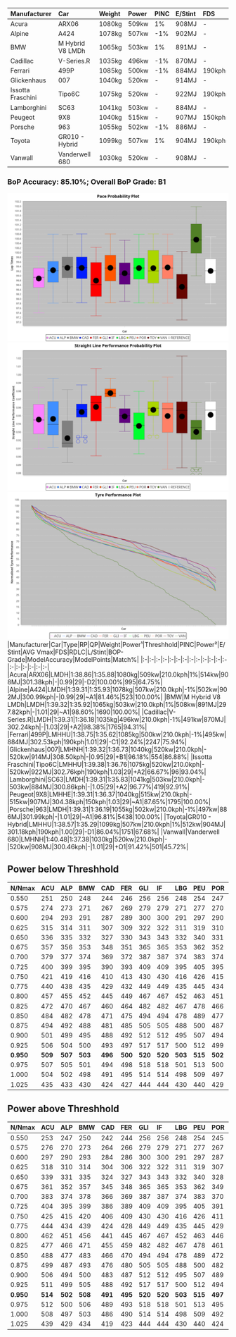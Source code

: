 |Manufacturer|Car|Weight|Power|PINC|E/Stint|FDS|
|:-|:-|:-|:-|:-|:-|:-|
|Acura|ARX06|1080kg|509kw|1%|908MJ|-|
|Alpine|A424|1078kg|507kw|-1%|902MJ|-|
|BMW|M Hybrid V8 LMDh|1065kg|503kw|1%|891MJ|-|
|Cadillac|V-Series.R|1035kg|496kw|-1%|870MJ|-|
|Ferrari|499P|1085kg|500kw|-1%|884MJ|190kph|
|Glickenhaus|007|1040kg|520kw|-|914MJ|-|
|Issotta Fraschini|Tipo6C|1075kg|520kw|-|922MJ|190kph|
|Lamborghini|SC63|1041kg|503kw|-|884MJ|-|
|Peugeot|9X8|1040kg|515kw|-|907MJ|150kph|
|Porsche|963|1055kg|502kw|-1%|886MJ|-|
|Toyota|GR010 - Hybrid|1099kg|507kw|1%|904MJ|190kph|
|Vanwall|Vanderwell 680|1030kg|520kw|-|908MJ|-|

### BoP Accuracy: 85.10%; Overall BoP Grade: B1
![PACECHART](./IMG/ACOMETHOD.png)
![STRAIGHTLINEPERFORMANCECHART](./IMG/ACOMETHOD_sp.png)
![TYREPERFORMANCECHART](./IMG/ACOMETHOD_tw.png)
|Manufacturer|Car|Type|RP|QP|Weight|Power¹|Threshhold|PINC|Power²|E/Stint|AVG Vmax|FDS|RDLC|L/Stint|BOP-Grade|ModelAccuracy|ModelPoints|Match%|
|:-|:-|:-|:-|:-|:-|:-|:-|:-|:-|:-|:-|:-|:-|:-|:-|:-|:-|:-|
|Acura|ARX06|LMDH|1:38.86|1:35.88|1080kg|509kw|210.0kph|1%|514kw|908MJ|301.38kph|-|0.99|29|-D2|100.00%|995|64.75%|
|Alpine|A424|LMDH|1:39.31|1:35.93|1078kg|507kw|210.0kph|-1%|502kw|902MJ|300.99kph|-|0.99|29|~A1|81.46%|523|100.00%|
|BMW|M Hybrid V8 LMDh|LMDH|1:39.32|1:35.92|1065kg|503kw|210.0kph|1%|508kw|891MJ|297.82kph|-|1.01|29|~A1|98.60%|1690|100.00%|
|Cadillac|V-Series.R|LMDH|1:39.31|1:36.18|1035kg|496kw|210.0kph|-1%|491kw|870MJ|302.24kph|-|1.03|29|+A2|98.38%|1765|94.31%|
|Ferrari|499P|LMHHU|1:38.75|1:35.62|1085kg|500kw|210.0kph|-1%|495kw|884MJ|302.53kph|190kph|1.01|29|-C1|92.24%|2247|75.94%|
|Glickenhaus|007|LMHNH|1:39.32|1:36.73|1040kg|520kw|210.0kph|-|520kw|914MJ|308.50kph|-|0.95|29|+B1|96.18%|554|86.88%|
|Issotta Fraschini|Tipo6C|LMHHU|1:39.38|1:36.76|1075kg|520kw|210.0kph|-|520kw|922MJ|302.76kph|190kph|1.03|29|+A2|66.67%|96|93.04%|
|Lamborghini|SC63|LMDH|1:39.31|1:35.83|1041kg|503kw|210.0kph|-|503kw|884MJ|300.86kph|-|1.05|29|+A2|96.77%|419|92.91%|
|Peugeot|9X8|LMHHE|1:39.31|1:36.37|1040kg|515kw|210.0kph|-|515kw|907MJ|304.38kph|150kph|1.03|29|~A1|87.65%|1795|100.00%|
|Porsche|963|LMDH|1:39.31|1:36.19|1055kg|502kw|210.0kph|-1%|497kw|886MJ|301.99kph|-|1.01|29|~A1|96.81%|5438|100.00%|
|Toyota|GR010 - Hybrid|LMHHU|1:38.57|1:35.29|1099kg|507kw|210.0kph|1%|512kw|904MJ|301.18kph|190kph|1.00|29|-D1|86.04%|1751|67.68%|
|Vanwall|Vanderwell 680|LMHNH|1:40.48|1:37.38|1030kg|520kw|210.0kph|-|520kw|908MJ|300.46kph|-|1.01|29|+Ω1|91.42%|501|45.72%|

## Power below Threshhold
|N/Nmax|ACU|ALP|BMW|CAD|FER|GLI|IF|LBG|PEU|POR|TOY|VAN|
|:-|:-|:-|:-|:-|:-|:-|:-|:-|:-|:-|:-|:-|
|0.550|251|250|248|244|246|256|256|248|254|247|250|256|
|0.575|274|273|271|267|269|279|279|271|277|270|273|279|
|0.600|294|293|291|287|289|300|300|291|297|290|293|300|
|0.625|315|314|311|307|309|322|322|311|319|310|314|322|
|0.650|336|335|332|327|330|343|343|332|340|331|335|343|
|0.675|357|356|353|348|351|365|365|353|362|352|356|365|
|0.700|379|377|374|369|372|387|387|374|383|374|377|387|
|0.725|400|399|395|390|393|409|409|395|405|395|399|409|
|0.750|421|419|416|410|413|430|430|416|426|415|419|430|
|0.775|440|438|435|429|432|449|449|435|445|434|438|449|
|0.800|457|455|452|445|449|467|467|452|463|451|455|467|
|0.825|472|470|467|460|464|482|482|467|478|466|470|482|
|0.850|484|482|478|471|475|494|494|478|489|477|482|494|
|0.875|494|492|488|481|485|505|505|488|500|487|492|505|
|0.900|501|499|495|488|492|512|512|495|507|494|499|512|
|0.925|506|504|500|493|497|517|517|500|512|499|504|517|
|**0.950**|**509**|**507**|**503**|**496**|**500**|**520**|**520**|**503**|**515**|**502**|**507**|**520**|
|0.975|507|505|501|494|498|518|518|501|513|500|505|518|
|1.000|504|502|498|491|495|514|514|498|509|497|502|514|
|1.025|435|433|430|424|427|444|444|430|440|429|433|444|

## Power above Threshhold
|N/Nmax|ACU|ALP|BMW|CAD|FER|GLI|IF|LBG|PEU|POR|TOY|VAN|
|:-|:-|:-|:-|:-|:-|:-|:-|:-|:-|:-|:-|:-|
|0.550|253|247|250|242|244|256|256|248|254|245|252|256|
|0.575|276|270|273|264|266|279|279|271|277|267|275|279|
|0.600|297|290|293|284|286|300|300|291|297|287|296|300|
|0.625|318|310|314|304|306|322|322|311|319|307|317|322|
|0.650|339|331|335|324|327|343|343|332|340|328|338|343|
|0.675|361|352|357|345|348|365|365|353|362|349|359|365|
|0.700|383|374|378|366|369|387|387|374|383|370|381|387|
|0.725|404|395|399|386|389|409|409|395|405|391|403|409|
|0.750|425|415|420|406|409|430|430|416|426|411|423|430|
|0.775|444|434|439|424|428|449|449|435|445|429|442|449|
|0.800|462|451|456|441|445|467|467|452|463|446|460|467|
|0.825|477|466|471|455|459|482|482|467|478|461|475|482|
|0.850|488|477|483|466|470|494|494|478|489|472|486|494|
|0.875|499|487|493|476|480|505|505|488|500|482|497|505|
|0.900|506|494|500|483|487|512|512|495|507|489|504|512|
|0.925|511|499|505|488|492|517|517|500|512|494|509|517|
|**0.950**|**514**|**502**|**508**|**491**|**495**|**520**|**520**|**503**|**515**|**497**|**512**|**520**|
|0.975|512|500|506|489|493|518|518|501|513|495|510|518|
|1.000|508|497|503|486|490|514|514|498|509|492|506|514|
|1.025|439|429|434|419|423|444|444|430|440|424|437|444|
